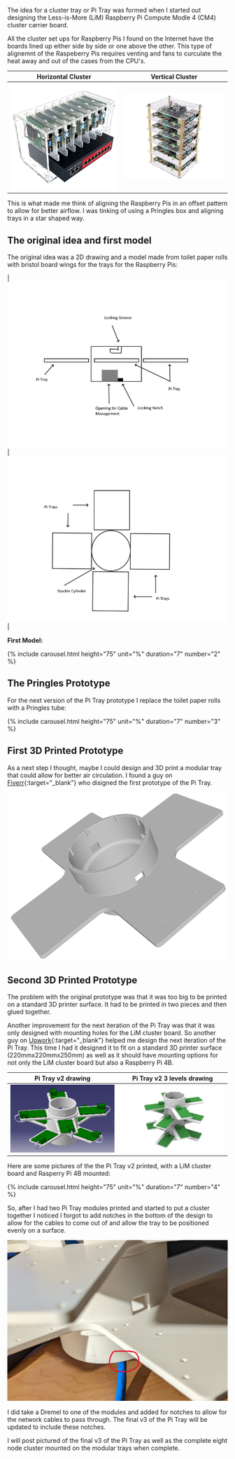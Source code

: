 The idea for a cluster tray or Pi Tray was formed when I started out designing the Less-is-More (LiM) Raspberry Pi Compute Modle 4 (CM4) cluster carrier board. 

All the cluster set ups for Raspberry Pis I found on the Internet have the boards lined up either side by side or one above the other. This type of alignemnt of the Raspeberry Pis requires venting and fans to curculate the heat away and out of the cases from the CPU's.  

| Horizontal Cluster | Vertical Cluster| 
| -------- | -------- |
| ![Horizontal Cluster](/images/tradional_cluster_horizontal900.jpeg)   | ![Vertical Cluster](/images/tradional_cluster_vertical.jpeg)   |

This is what made me think of aligning the Raspberry Pis in an offset pattern to allow for better airflow. I was tinking of using a Pringles box and aligning trays in a star shaped way.
## The original idea and first model
The original idea was a 2D drawing and a model made from toilet paper rolls with bristol board wings for the trays for the Raspberry Pis:

|  ![Cluster Tower 2D Side View](/images/cluser_tower_2D_side_view.png)     |  ![Cluster Tower 2D Top View](/images/cluser_tower_2D_top_view.png)     | 

**First Model:**

{% include carousel.html height="75" unit="%" duration="7" number="2" %}

## The Pringles Prototype
For the next version of the Pi Tray prototype I replace the toilet paper rolls with a Pringles tube:

{% include carousel.html height="75" unit="%" duration="7" number="3" %}

## First 3D Printed Prototype
As a next step I thought, maybe I could design and 3D print a modular tray that could allow for better air circulation. I found a guy on [Fiverr](https://www.fiverr.com/cadguru15){:target="_blank"} who disigned the first prototype of the Pi Tray.

![Pi Tray 3D Printed Prototype](/images/Pi_Tray_3D_Prototype.png )

## Second 3D Printed Prototype

The problem with the original prototype was that it was too big to be printed on a standard 3D printer surface. It had to be printed in two pieces and then glued together. 

Another improvement for the next iteration of the Pi Tray was that it was only designed with mounting holes for the LiM cluster board. So another guy on [Upwork](https://www.upwork.com/freelancers/sergeylosk){:target="_blank"}  helped me design the next iteration of the Pi Tray. This time I had it designed it to fit on a standard 3D printer surface (220mmx220mmx250mm) as well as it should have mounting options for not only the LiM cluster board but also a Raspberry Pi 4B.

| Pi Tray v2 drawing| Pi Tray v2 3 levels drawing | 
| -------- | -------- | 
| ![Pi_Tray_v2_drawing](/images/Pi_Tray_v2_drawing.png)      | ![Pi_Tray_v2_3Levels_drawing](/images/Pi_Tray_v2_3Levels_drawing.png)      |

Here are some pictures of the the Pi Tray v2 printed, with a LiM cluster board and Rasperry Pi 4B mounted:

{% include carousel.html height="75" unit="%" duration="7" number="4" %}

So, after I had two Pi Tray modules printed and started to put a cluster together I noticed  I forgot to add notches in the bottom of the design to allow for the cables to come out of and allow the tray to be positioned evenly on a surface.

![Pi Tray no notch](/images/Pi_Tray_no_notch.jpg)

I did take a Dremel to one of the modules and added for notches to allow for the network cables to pass through. The final v3 of the Pi Tray will be updated to include these notches.

I will post pictured of the final v3 of the Pi Tray as well as the complete eight node cluster mounted on the modular trays when complete.
